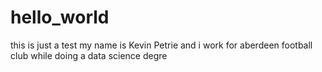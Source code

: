 # hello_world
this is just a test
my name is Kevin Petrie and i work for aberdeen football club while doing a data science degre
